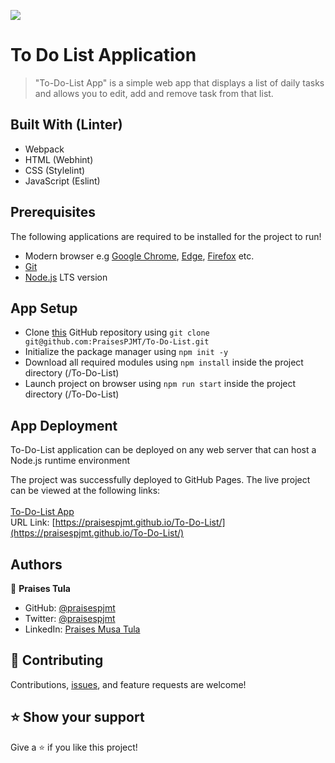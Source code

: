 ![](https://img.shields.io/badge/Microverse-blueviolet)

# To Do List Application

> "To-Do-List App" is a simple web app that displays a list of daily tasks and allows you to edit, add and remove task from that list.

## Built With (Linter)

- Webpack
- HTML (Webhint)
- CSS (Stylelint)
- JavaScript (Eslint)

## Prerequisites
The following applications are required to be installed for the project to run!
- Modern browser e.g [Google Chrome](https://www.google.com/chrome/), [Edge](https://www.microsoft.com/en-us/edge?r=1), [Firefox](https://www.mozilla.org/en-US/exp/firefox/new/) etc.
- [Git](https://git-scm.com/downloads)
- [Node.js](https://nodejs.org/en/download/) LTS version

## App Setup
- Clone [this](https://github.com/PraisesPJMT/To-Do-List) GitHub repository using `git clone git@github.com:PraisesPJMT/To-Do-List.git`
- Initialize the package manager using `npm init -y`
- Download all required modules using `npm install` inside the project directory (/To-Do-List)
- Launch project on browser using `npm run start` inside the project directory (/To-Do-List)

## App Deployment
To-Do-List application can be deployed on any web server that can host a Node.js runtime environment

The project was successfully deployed to GitHub Pages. The live project can be
viewed at the following links:<br><br>
[To-Do-List App](https://praisespjmt.github.io/To-Do-List/) <br>
URL Link: [https://praisespjmt.github.io/To-Do-List/](https://praisespjmt.github.io/To-Do-List/)


## Authors

👤 **Praises Tula**

- GitHub: [@praisespjmt](https://github.com/PraisesPJMT)
- Twitter: [@praisespjmt](https://twitter.com/PraisesPJMT)
- LinkedIn: [Praises Musa Tula](https://www.linkedin.com/in/praises-tula-9233aa76)

## 🤝 Contributing

Contributions, [issues](https://github.com/PraisesPJMT/To-Do-List/issues), and feature requests are welcome!

## ⭐️ Show your support

Give a ⭐️ if you like this project!

